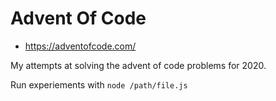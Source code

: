 # Advent Of Code
* https://adventofcode.com/

My attempts at solving the advent of code problems for 2020. 

Run experiements with `node /path/file.js`
